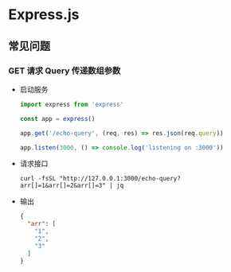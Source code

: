 # Express.js

## 常见问题

### GET 请求 Query 传递数组参数

-   启动服务

    ```javascript
    import express from 'express'

    const app = express()

    app.get('/echo-query', (req, res) => res.json(req.query))

    app.listen(3000, () => console.log('listening on :3000'))
    ```

-   请求接口

    ```shell
    curl -fsSL "http://127.0.0.1:3000/echo-query?arr[]=1&arr[]=2&arr[]=3" | jq
    ```

-   输出

    ```json
    {
      "arr": [
        "1",
        "2",
        "3"
      ]
    }
    ```
